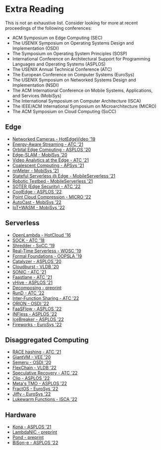 # Extra Reading

This is not an exhaustive list. Consider looking for more at recent proceedings of the following conferences:
- ACM Symposium on Edge Computing (SEC)
- The USENIX Symposium on Operating Systems Design and Implementation (OSDI)
- The Symposium on Operating System Principles (SOSP)
- International Conference on Architectural Support for Programming Languages and Operating Systems (ASPLOS)
- The USENIX Annual Technical Conference (ATC)
- The European Conference on Computer Systems (EuroSys)
- The USENIX Symposium on Networked Systems Design and Implementation (NSDI)
- The ACM International Conference on Mobile Systems, Applications, and Services (MobiSys)
- The International Symposium on Computer Architecture (ISCA)
- The IEEE/ACM International Symposium on Microarchitecture (MICRO)
- The ACM Symposium on Cloud Computing (SoCC)


## Edge
- [Networked Cameras - HotEdgeVideo '19](https://www.microsoft.com/en-us/research/uploads/prod/2019/08/hotedgevideo19camera.pdf) 
- [Energy-Aware Streaming - ATC '21](https://www.usenix.org/conference/atc21/presentation/meng)
- [Orbital Edge Computing - ASPLOS '20](https://dl.acm.org/doi/10.1145/3373376.3378473)
- [Edge-SLAM - MobiSys '20](https://par.nsf.gov/servlets/purl/10167133)
- [Video Analytics at the Edge - ATC '21](https://www.usenix.org/conference/atc21/presentation/xu)
- [Coalescent Computing - APSys '21](https://arxiv.org/abs/2104.07122)
- [nnMeter - MobiSys '21](https://dl.acm.org/doi/10.1145/3458864.3467882)
- [Stateful Serverless @ Edge - MobileServerless '21](https://dl.acm.org/doi/pdf/10.1145/3469263.3470828)
- [Robotic Testbed - MobileServerless '21](https://arxiv.org/abs/2101.07676)
- [SOTER (Edge Security) - ATC '22](https://www.usenix.org/conference/atc22/presentation/shen)
- [CoolEdge - ASPLOS '22](https://dl.acm.org/doi/10.1145/3503222.3507713)
- [Point Cloud Compression - MICRO '22](https://ieeexplore.ieee.org/document/9923794)
- [AutoCast - MobiSys '22](https://dl.acm.org/doi/10.1145/3498361.3538925)
- [IoT+WASM - MobiSys '22](https://dl.acm.org/doi/10.1145/3498361.3538922)


## Serverless
- [OpenLambda - HotCloud '16](https://www.usenix.org/conference/hotcloud16/workshop-program/presentation/hendrickson)
- [SOCK - ATC '18](https://www.usenix.org/conference/atc18/presentation/oakes)
- [Shredder - SoCC '19](https://www.cs.utah.edu/~lifeifei/papers/shredder.pdf)
- [Real-Time Serverless - WOSC '19](https://dl.acm.org/doi/10.1145/3366623.3368133)
- [Formal Foundations - OOPSLA '19](https://arxiv.org/pdf/1902.05870.pdf)
- [Catalyzer - ASPLOS '20](https://dl.acm.org/doi/10.1145/3373376.3378512)
- [Cloudburst - VLDB '20](https://arxiv.org/abs/2001.04592)
- [SONIC - ATC '21](https://www.usenix.org/conference/atc21/presentation/mahgoub)
- [Faastlane - ATC '21](https://www.usenix.org/conference/atc21/presentation/kotni)
- [vHive - ASPLOS '21](https://arxiv.org/pdf/2101.09355.pdf)
- [Decomposing - preprint](https://arxiv.org/abs/2206.13444)
- [RunD - ATC '22](https://www.usenix.org/conference/atc22/presentation/li-zijun-rund)
- [Inter-Function Sharing - ATC '22](https://www.usenix.org/conference/atc22/presentation/li-zijun-help)
- [ORION - OSDI '22](https://www.usenix.org/conference/osdi22/presentation/mahgoub)
- [FaaSFlow - ASPLOS '22](https://dl.acm.org/doi/10.1145/3503222.3507717)
- [INFless - ASPLOS '22](https://dl.acm.org/doi/10.1145/3503222.3507709)
- [IceBreaker - ASPLOS '22](https://dl.acm.org/doi/10.1145/3503222.3507750)
- [Fireworks - EuroSys '22](https://dl.acm.org/doi/pdf/10.1145/3492321.3519581)


## Disaggregated Computing
- [RACE hashing - ATC '21](https://www.usenix.org/conference/atc21/presentation/zuo)
- [GiantVM - VEE '20](https://dl.acm.org/doi/abs/10.1145/3381052.3381324)
- [Semeru - OSDI '20](https://www.usenix.org/conference/osdi20/presentation/wang)
- [FlexChain - VLDB '22](https://dl.acm.org/doi/10.14778/3561261.3561264)
- [Speculative Recovery - ATC '22](https://www.usenix.org/conference/atc22/presentation/li-nanqinqin)
- [Clio - ASPLOS '22](https://dl.acm.org/doi/10.1145/3503222.3507762)
- [Meta's TMO - ASPLOS '22](https://dl.acm.org/doi/10.1145/3503222.3507731)
- [FractOS - EuroSys '22](https://dl.acm.org/doi/pdf/10.1145/3492321.3519569)
- [Jiffy - EuroSys '22](https://dl.acm.org/doi/pdf/10.1145/3492321.3527539)
- [Lukewarm Functions - ISCA '22](https://dl.acm.org/doi/10.1145/3470496.3527390)

## Hardware
- [Kona - ASPLOS '21](https://people.inf.ethz.ch/omutlu/pub/Kona-Rethinking-Software-Runtimes-for-Disaggregated-Memory_asplos21-AE.pdf)
- [LambdaNIC - preprint](https://arxiv.org/pdf/1909.11958.pdf)
- [Pond - preprint](https://arxiv.org/abs/2203.00241)
- [BiSon-e - ASPLOS '22](https://dl.acm.org/doi/10.1145/3503222.3507746)

